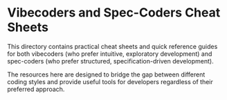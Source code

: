 # Vibecoders and Spec-Coders Cheat Sheets

This directory contains practical cheat sheets and quick reference guides for both vibecoders (who prefer intuitive, exploratory development) and spec-coders (who prefer structured, specification-driven development).

The resources here are designed to bridge the gap between different coding styles and provide useful tools for developers regardless of their preferred approach.
